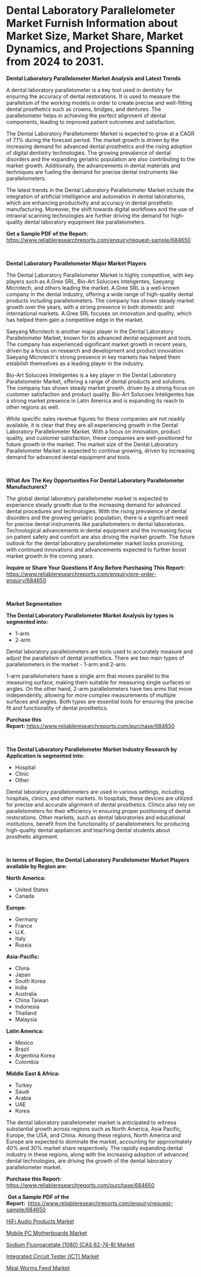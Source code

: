 <p><h1>Dental Laboratory Parallelometer Market Furnish Information about Market Size, Market Share, Market Dynamics, and Projections Spanning from 2024 to 2031.</h1></p><p><strong>Dental Laboratory Parallelometer Market Analysis and Latest Trends</strong></p>
<p><p>A dental laboratory parallelometer is a key tool used in dentistry for ensuring the accuracy of dental restorations. It is used to measure the parallelism of the working models in order to create precise and well-fitting dental prosthetics such as crowns, bridges, and dentures. The parallelometer helps in achieving the perfect alignment of dental components, leading to improved patient outcomes and satisfaction.</p><p>The Dental Laboratory Parallelometer Market is expected to grow at a CAGR of 7.1% during the forecast period. The market growth is driven by the increasing demand for advanced dental prosthetics and the rising adoption of digital dentistry technologies. The growing prevalence of dental disorders and the expanding geriatric population are also contributing to the market growth. Additionally, the advancements in dental materials and techniques are fueling the demand for precise dental instruments like parallelometers.</p><p>The latest trends in the Dental Laboratory Parallelometer Market include the integration of artificial intelligence and automation in dental laboratories, which are enhancing productivity and accuracy in dental prosthetic manufacturing. Moreover, the shift towards digital workflows and the use of intraoral scanning technologies are further driving the demand for high-quality dental laboratory equipment like parallelometers.</p></p>
<p><strong>Get a Sample PDF of the Report:&nbsp;</strong> <a href="https://www.reliableresearchreports.com/enquiry/request-sample/684650">https://www.reliableresearchreports.com/enquiry/request-sample/684650</a></p>
<p>&nbsp;</p>
<p><strong>Dental Laboratory Parallelometer Major Market Players</strong></p>
<p><p>The Dental Laboratory Parallelometer Market is highly competitive, with key players such as A.Gree SRL, Bio-Art Solucoes Inteligentes, Saeyang Microtech, and others leading the market. A.Gree SRL is a well-known company in the dental industry, offering a wide range of high-quality dental products including parallelometers. The company has shown steady market growth over the years, with a strong presence in both domestic and international markets. A.Gree SRL focuses on innovation and quality, which has helped them gain a competitive edge in the market.</p><p>Saeyang Microtech is another major player in the Dental Laboratory Parallelometer Market, known for its advanced dental equipment and tools. The company has experienced significant market growth in recent years, driven by a focus on research and development and product innovation. Saeyang Microtech's strong presence in key markets has helped them establish themselves as a leading player in the industry.</p><p>Bio-Art Solucoes Inteligentes is a key player in the Dental Laboratory Parallelometer Market, offering a range of dental products and solutions. The company has shown steady market growth, driven by a strong focus on customer satisfaction and product quality. Bio-Art Solucoes Inteligentes has a strong market presence in Latin America and is expanding its reach to other regions as well.</p><p>While specific sales revenue figures for these companies are not readily available, it is clear that they are all experiencing growth in the Dental Laboratory Parallelometer Market. With a focus on innovation, product quality, and customer satisfaction, these companies are well-positioned for future growth in the market. The market size of the Dental Laboratory Parallelometer Market is expected to continue growing, driven by increasing demand for advanced dental equipment and tools.</p></p>
<p>&nbsp;</p>
<p><strong>What Are The Key Opportunities For Dental Laboratory Parallelometer Manufacturers?</strong></p>
<p><p>The global dental laboratory parallelometer market is expected to experience steady growth due to the increasing demand for advanced dental procedures and technologies. With the rising prevalence of dental disorders and the growing geriatric population, there is a significant need for precise dental instruments like parallelometers in dental laboratories. Technological advancements in dental equipment and the increasing focus on patient safety and comfort are also driving the market growth. The future outlook for the dental laboratory parallelometer market looks promising, with continued innovations and advancements expected to further boost market growth in the coming years.</p></p>
<p><strong>Inquire or Share Your Questions If Any Before Purchasing This Report:</strong> <a href="https://www.reliableresearchreports.com/enquiry/pre-order-enquiry/684650">https://www.reliableresearchreports.com/enquiry/pre-order-enquiry/684650</a></p>
<p>&nbsp;</p>
<p><strong>Market Segmentation</strong></p>
<p><strong>The Dental Laboratory Parallelometer Market Analysis by types is segmented into:</strong></p>
<p><ul><li>1-arm</li><li>2-arm</li></ul></p>
<p><p>Dental laboratory parallelometers are tools used to accurately measure and adjust the parallelism of dental prosthetics. There are two main types of parallelometers in the market - 1-arm and 2-arm. </p><p>1-arm parallelometers have a single arm that moves parallel to the measuring surface, making them suitable for measuring single surfaces or angles. On the other hand, 2-arm parallelometers have two arms that move independently, allowing for more complex measurements of multiple surfaces and angles. Both types are essential tools for ensuring the precise fit and functionality of dental prosthetics.</p></p>
<p><strong>Purchase this Report:&nbsp;</strong><a href="https://www.reliableresearchreports.com/purchase/684650">https://www.reliableresearchreports.com/purchase/684650</a></p>
<p>&nbsp;</p>
<p><strong>The Dental Laboratory Parallelometer Market Industry Research by Application is segmented into:</strong></p>
<p><ul><li>Hospital</li><li>Clinic</li><li>Other</li></ul></p>
<p><p>Dental laboratory parallelometers are used in various settings, including hospitals, clinics, and other markets. In hospitals, these devices are utilized for precise and accurate alignment of dental prosthetics. Clinics also rely on parallelometers for their efficiency in ensuring proper positioning of dental restorations. Other markets, such as dental laboratories and educational institutions, benefit from the functionality of parallelometers for producing high-quality dental appliances and teaching dental students about prosthetic alignment.</p></p>
<p>&nbsp;</p>
<p><strong>In terms of Region, the Dental Laboratory Parallelometer Market Players available by Region are:</strong></p>
<p>
    <p> <strong> North America: </strong>
        <ul>
            <li>United States</li>
            <li>Canada</li>
        </ul>
        </p> 
    <p> <strong> Europe: </strong>
        <ul>
            <li>Germany</li>
            <li>France</li>
            <li>U.K.</li>
            <li>Italy</li>
            <li>Russia</li>
        </ul>
        </p> 
    <p> <strong> Asia-Pacific: </strong>
        <ul>
            <li>China</li>
            <li>Japan</li>
            <li>South Korea</li>
            <li>India</li>
            <li>Australia</li>
            <li>China Taiwan</li>
            <li>Indonesia</li>
            <li>Thailand</li>
            <li>Malaysia</li>
        </ul>
        </p> 
    <p> <strong> Latin America: </strong>
        <ul>
            <li>Mexico</li>
            <li>Brazil</li>
            <li>Argentina Korea</li>
            <li>Colombia</li>
        </ul>
        </p> 
    <p> <strong> Middle East & Africa: </strong>
        <ul>
            <li>Turkey</li>
            <li>Saudi</li>
            <li>Arabia</li>
            <li>UAE</li>
            <li>Korea</li>
        </ul>
    </p>
    </p>
<p><p>The dental laboratory parallelometer market is anticipated to witness substantial growth across regions such as North America, Asia Pacific, Europe, the USA, and China. Among these regions, North America and Europe are expected to dominate the market, accounting for approximately 40% and 30% market share respectively. The rapidly expanding dental industry in these regions, along with the increasing adoption of advanced dental technologies, are driving the growth of the dental laboratory parallelometer market.</p></p>
<p><strong>Purchase this Report: </strong><a href="https://www.reliableresearchreports.com/purchase/684650">https://www.reliableresearchreports.com/purchase/684650</a></p>
<p>&nbsp;<strong>Get a Sample PDF of the Report:&nbsp;&nbsp;</strong><a href="https://www.reliableresearchreports.com/enquiry/request-sample/684650">https://www.reliableresearchreports.com/enquiry/request-sample/684650</a></p>
<p><strong></strong></p>
<p><p><a href="https://meowing-canidae-761.notion.site/HiFi-Audio-Products-Market-Analysis-and-Market-Size-Global-Industry-Overview-Market-Segmentation-a-1480aa20833741a3941946fba5870925">HiFi Audio Products Market</a></p><p><a href="https://view.publitas.com/reportprime-1/mobile-pc-motherboards-market-size-share-trends-analysis-report-by-application-regional-outlook-competitive-strategies-and-segment-forecasts-2024-2031/">Mobile PC Motherboards Market</a></p><p><a href="https://military-diascia-e68.notion.site/Sodium-Fluoroacetate-1080-CAS-62-74-8-Market-Furnish-Information-about-Market-Size-Market-Share-0559f3420e414ae4910681bdf95a2332">Sodium Fluoroacetate (1080) (CAS 62-74-8) Market</a></p><p><a href="https://sudsy-motorcycle-bbc.notion.site/Integrated-Circuit-Tester-ICT-Market-Size-Reflecting-a-Forecast-Till-2031-Market-By-Type-By-Appl-b5b7ef8195eb4ee6b20d69ee0290bd5c">Integrated Circuit Tester (ICT) Market</a></p><p><a href="https://view.publitas.com/reportprime-1/meal-worms-feed-market-size-market-trends-and-growth-outlook-forecasted-for-period-from-2024-to-2031/">Meal Worms Feed Market</a></p></p>